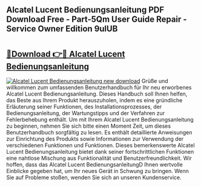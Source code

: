 ## Alcatel Lucent Bedienungsanleitung PDF Download Free - Part-5Qm User Guide Repair - Service Owner Edition 9ulUB

# <h2><a href="http://df0tuof.blite.top/?on=Alcatel+Lucent+Bedienungsanleitung">🔗Download 👉🔴 Alcatel Lucent Bedienungsanleitung</a></h2>

[![Alcatel Lucent Bedienungsanleitung new download](https://i.imgur.com/lujVjoI.png)](http://df0tuof.blite.top/?on=Alcatel+Lucent+Bedienungsanleitung)
Grüße und willkommen zum umfassenden Benutzerhandbuch für Ihr neu erworbenes Alcatel Lucent Bedienungsanleitung. Dieses Handbuch soll Ihnen helfen, das Beste aus Ihrem Produkt herauszuholen, indem es eine gründliche Erläuterung seiner Funktionen, des Installationsprozesses, der Bedienungsanleitung, der Wartungstipps und der Verfahren zur Fehlerbehebung enthält. Um mit Ihrem Alcatel Lucent Bedienungsanleitung zu beginnen, nehmen Sie sich bitte einen Moment Zeit, um dieses Benutzerhandbuch sorgfältig zu lesen. Es enthält detaillierte Anweisungen zur Einrichtung des Produkts sowie Informationen zur Verwendung der verschiedenen Funktionen und Funktionen. Dieses bemerkenswerte Alcatel Lucent Bedienungsanleitung bietet dank seiner fortschrittlichen Funktionen eine nahtlose Mischung aus Funktionalität und Benutzerfreundlichkeit. Wir hoffen, dass das Alcatel Lucent BedienungsanleitungD Ihnen wertvolle Einblicke gegeben hat, um Ihr neues Gerät in Schwung zu bringen. Wenn Sie auf Probleme stoßen, wenden Sie sich an unseren Kundenservice.
